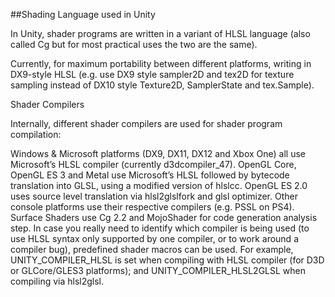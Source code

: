 ##Shading Language used in Unity

In Unity, shader programs are written in a variant of HLSL language (also called Cg but for most practical uses the two are the same).

Currently, for maximum portability between different platforms, writing in DX9-style HLSL (e.g. use DX9 style sampler2D and tex2D for texture sampling instead of DX10 style Texture2D, SamplerState and tex.Sample).

Shader Compilers

Internally, different shader compilers are used for shader program compilation:

Windows & Microsoft platforms (DX9, DX11, DX12 and Xbox One) all use Microsoft’s HLSL compiler (currently d3dcompiler_47).
OpenGL Core, OpenGL ES 3 and Metal use Microsoft’s HLSL followed by bytecode translation into GLSL, using a modified version of hlslcc.
OpenGL ES 2.0 uses source level translation via hlsl2glslfork and glsl optimizer.
Other console platforms use their respective compilers (e.g. PSSL on PS4).
Surface Shaders use Cg 2.2 and MojoShader for code generation analysis step.
In case you really need to identify which compiler is being used (to use HLSL syntax only supported by one compiler, or to work around a compiler bug), predefined shader macros can be used. For example, UNITY_COMPILER_HLSL is set when compiling with HLSL compiler (for D3D or GLCore/GLES3 platforms); and UNITY_COMPILER_HLSL2GLSL when compiling via hlsl2glsl.